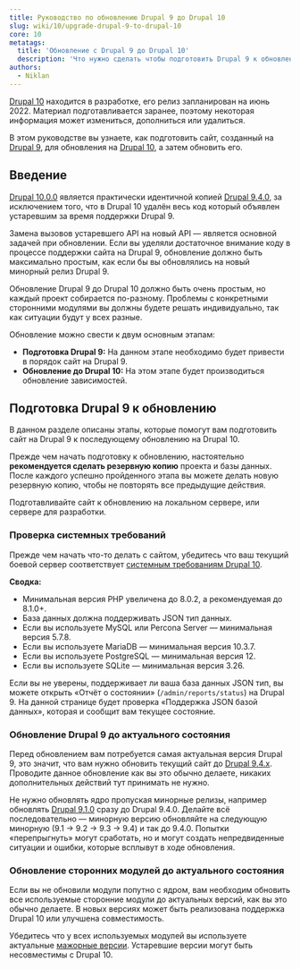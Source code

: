 ```yaml
---
title: Руководство по обновлению Drupal 9 до Drupal 10
slug: wiki/10/upgrade-drupal-9-to-drupal-10
core: 10
metatags:
  title: 'Обновление с Drupal 9 до Drupal 10'
  description: 'Что нужно сделать чтобы подготовить Drupal 9 к обновлению до Drupal 10, а затем, обновить его.'
authors:
  - Niklan
---
```


<Aside type="warning" header="Материал не завершен">

[Drupal 10](../index.md) находится в разработке, его релиз запланирован на июнь 2022. Материал подготавливается заранее, поэтому некоторая информация может измениться, дополниться или удалиться.

</Aside>

В этом руководстве вы узнаете, как подготовить сайт, созданный на [Drupal 9](../../9/index.md), для обновления на [Drupal 10](../index.md), а затем обновить его.

## Введение

[Drupal 10.0.0](../../releases/10/10.0.x/10.0.0/index.md) является практически идентичной копией [Drupal 9.4.0](../../releases/9/9.4.x/9.4.0/index.md), за исключением того, что в Drupal 10 удалён весь код который объявлен устаревшим за время поддержки Drupal 9.

Замена вызовов устаревшего API на новый API — является основной задачей при обновлении. Если вы уделяли достаточное внимание коду в процессе поддержки сайта на Drupal 9, обновление должно быть максимально простым, как если бы вы обновлялись на новый минорный релиз Drupal 9.

Обновление Drupal 9 до Drupal 10 должно быть очень простым, но каждый проект собирается по-разному. Проблемы с конкретными сторонними модулями вы должны будете решать индивидуально, так как ситуации будут у всех разные.

Обновление можно свести к двум основным этапам:

- **Подготовка Drupal 9:** На данном этапе необходимо будет привести в порядок сайт на  Drupal 9.
- **Обновление до Drupal 10:** На этом этапе будет производиться обновление зависимостей.

## Подготовка Drupal 9 к обновлению

В данном разделе описаны этапы, которые помогут вам подготовить сайт на Drupal 9 к последующему обновлению на Drupal 10.

Прежде чем начать подготовку к обновлению, настоятельно **рекомендуется сделать резервную копию** проекта и базы данных. После каждого успешно пройденного этапа вы можете делать новую резервную копию, чтобы не повторять все предыдущие действия.

<Aside type="warning">

Подготавливайте сайт к обновлению на локальном сервере, или сервере для разработки.

</Aside>

### Проверка системных требований

Прежде чем начать что-то делать с сайтом, убедитесь что ваш текущий боевой сервер соответствует [системным требованиям Drupal 10](../system-requirements/index.md).

**Сводка:**

- Минимальная версия PHP увеличена до 8.0.2, а рекомендуемая до 8.1.0+.
- База данных должна поддерживать JSON тип данных.
- Если вы используете MySQL или Percona Server — минимальная версия 5.7.8.
- Если вы используете MariaDB — минимальная версия 10.3.7.
- Если вы используете PostgreSQL — минимальная версия 12.
- Если вы используете SQLite — минимальная версия 3.26.

<Aside type="tip">

Если вы не уверены, поддерживает ли ваша база данных JSON тип, вы можете открыть «Отчёт о состоянии» (`/admin/reports/status`) на Drupal 9. На данной странице будет проверка «Поддержка JSON базой данных», которая и сообщит вам текущее состояние.

</Aside>

### Обновление Drupal 9 до актуального состояния

Перед обновлением вам потребуется самая актуальная версия Drupal 9, это значит, что вам нужно обновить текущий сайт до [Drupal 9.4.x](../../releases/9/9.4.x/9.4.0/index.md). Проводите данное обновление как вы это обычно делаете, никаких дополнительных действий тут принимать не нужно.

<Aside type="warning">

Не нужно обновлять ядро пропуская минорные релизы, например обновлять [Drupal 9.1.0](../../releases/9/9.1.x/9.1.0/index.md) сразу до Drupal 9.4.0. Делайте всё последовательно — минорную версию обновляйте на следующую минорную (9.1 → 9.2 → 9.3 → 9.4) и так до 9.4.0. Попытки «перепрыгнуть» могут сработать, но и могут создать непредвиденные ситуации и ошибки, которые всплывут в ходе обновления. 

</Aside>

### Обновление сторонних модулей до актуального состояния

Если вы не обновили модули попутно с ядром, вам необходим обновить все используемые сторонние модули до актуальных версий, как вы это обычно делаете. В новых версиях может быть реализована поддержка Drupal 10 или улучшена совместимость.

Убедитесь что у всех используемых модулей вы используете актуальные [мажорные версии](../../../semver/index.md). Устаревшие версии могут быть несовместимы с Drupal 10.